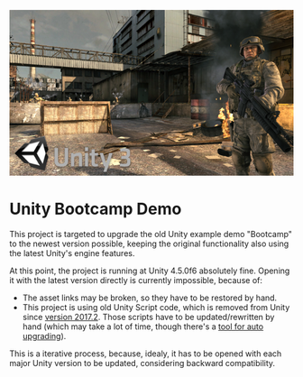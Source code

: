 ![](./.readme/preview.png "Bootcamp Preview")

# Unity Bootcamp Demo

This project is targeted to upgrade the old Unity example demo "Bootcamp" to the newest version possible, keeping the original functionality also using the latest Unity's engine features.

At this point, the project is running at Unity 4.5.0f6 absolutely fine. Opening it with the latest version directly is currently impossible, because of:

- The asset links may be broken, so they have to be restored by hand.
- This project is using old Unity Script code, which is removed from Unity since [version 2017.2](https://blogs.unity3d.com/2017/08/11/unityscripts-long-ride-off-into-the-sunset/). Those scripts have to be updated/rewritten by hand (which may take a lot of time, though there's a [tool for auto upgrading](https://blogs.unity3d.com/2019/01/08/unityscript-to-c-conversion-tool/)).

This is a iterative process, because, idealy, it has to be opened with each major Unity version to be updated, considering backward compatibility.
